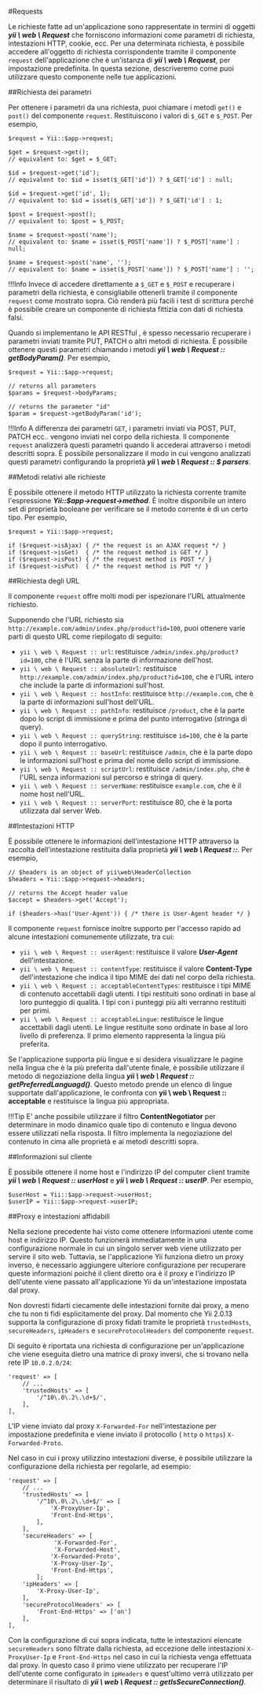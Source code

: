 #Requests


Le richieste fatte ad un'applicazione sono rappresentate in termini di oggetti ***yii \ web \ Request*** che forniscono informazioni come parametri di richiesta, intestazioni HTTP, cookie, ecc. Per una determinata richiesta, è possibile accedere all'oggetto di richiesta corrispondente tramite il componente `request` dell'applicazione che è un'istanza di ***yii \ web \ Request***, per impostazione predefinita. In questa sezione, descriveremo come puoi utilizzare questo componente nelle tue applicazioni.


##Richiesta dei parametri


Per ottenere i parametri da una richiesta, puoi chiamare i metodi `get()` e `post()` del componente `request`. Restituiscono i valori di `$_GET` e `$_POST`. Per esempio,

    $request = Yii::$app->request;

    $get = $request->get();
    // equivalent to: $get = $_GET;

    $id = $request->get('id');
    // equivalent to: $id = isset($_GET['id']) ? $_GET['id'] : null;

    $id = $request->get('id', 1);
    // equivalent to: $id = isset($_GET['id']) ? $_GET['id'] : 1;

    $post = $request->post();
    // equivalent to: $post = $_POST;

    $name = $request->post('name');
    // equivalent to: $name = isset($_POST['name']) ? $_POST['name'] : null;

    $name = $request->post('name', '');
    // equivalent to: $name = isset($_POST['name']) ? $_POST['name'] : '';

!!!Info
    Invece di accedere direttamente a `$_GET` e `$_POST` e recuperare i parametri della richiesta, è consigliabile ottenerli tramite il componente `request` come mostrato sopra. Ciò renderà più facili i test di scrittura perché è possibile creare un componente di richiesta fittizia con dati di richiesta falsi.

Quando si implementano le API RESTful , è spesso necessario recuperare i parametri inviati tramite PUT, PATCH o altri metodi di richiesta. È possibile ottenere questi parametri chiamando i metodi ***yii \ web \ Request :: getBodyParam()***. Per esempio,

    $request = Yii::$app->request;

    // returns all parameters
    $params = $request->bodyParams;

    // returns the parameter "id"
    $param = $request->getBodyParam('id');

!!!Info
    A differenza dei parametri `GET`, i parametri inviati via POST, PUT, PATCH ecc.. vengono inviati nel corpo della richiesta. Il componente `request` analizzerà questi parametri quando li accederai attraverso i metodi descritti sopra. È possibile personalizzare il modo in cui vengono analizzati questi parametri configurando la proprietà ***yii \ web \ Request :: $ parsers***.


##Metodi relativi alle richieste


È possibile ottenere il metodo HTTP utilizzato la richiesta corrente tramite l'espressione ***Yii::$app->request->method***. È inoltre disponibile un intero set di proprietà booleane per verificare se il metodo corrente è di un certo tipo. Per esempio,

    $request = Yii::$app->request;

    if ($request->isAjax) { /* the request is an AJAX request */ }
    if ($request->isGet)  { /* the request method is GET */ }
    if ($request->isPost) { /* the request method is POST */ }
    if ($request->isPut)  { /* the request method is PUT */ }


##Richiesta degli URL


Il componente `request` offre molti modi per ispezionare l'URL attualmente richiesto.

Supponendo che l'URL richiesto sia `http://example.com/admin/index.php/product?id=100`, puoi ottenere varie parti di questo URL come riepilogato di seguito:

- `yii \ web \ Request :: url`: restituisce `/admin/index.php/product?id=100`, che è l'URL senza la parte di informazione dell'host.
- `yii \ web \ Request :: absoluteUrl`: restituisce `http://example.com/admin/index.php/product?id=100`, che è l'URL intero che include la parte di informazioni sull'host.
- `yii \ web \ Request :: hostInfo`: restituisce `http://example.com`, che è la parte di informazioni sull'host dell'URL.
- `yii \ web \ Request :: pathInfo`: restituisce `/product`, che è la parte dopo lo script di immissione e prima del punto interrogativo (stringa di query).
- `yii \ web \ Request :: queryString`: restituisce `id=100`, che è la parte dopo il punto interrogativo.
- `yii \ web \ Request :: baseUrl`: restituisce `/admin`, che è la parte dopo le informazioni sull'host e prima del nome dello script di immissione.
- `yii \ web \ Request :: scriptUrl`: restituisce `/admin/index.php`, che è l'URL senza informazioni sul percorso e stringa di query.
- `yii \ web \ Request :: serverName`: restituisce `example.com`, che è il nome host nell'URL.
- `yii \ web \ Request :: serverPort`: restituisce 80, che è la porta utilizzata dal server Web.


##Intestazioni HTTP


È possibile ottenere le informazioni dell'intestazione HTTP attraverso la raccolta dell'intestazione restituita dalla proprietà ***yii \ web \ Request ::***. Per esempio,

    // $headers is an object of yii\web\HeaderCollection 
    $headers = Yii::$app->request->headers;

    // returns the Accept header value
    $accept = $headers->get('Accept');

    if ($headers->has('User-Agent')) { /* there is User-Agent header */ }

Il componente `request` fornisce inoltre supporto per l'accesso rapido ad alcune intestazioni comunemente utilizzate, tra cui:

- `yii \ web \ Request :: userAgent`: restituisce il valore ***User-Agent*** dell'intestazione.
- `yii \ web \ Request :: contentType`: restituisce il valore **Content-Type** dell'intestazione che indica il tipo MIME dei dati nel corpo della richiesta.
- `yii \ web \ Request :: acceptableContentTypes`: restituisce i tipi MIME di contenuto accettabili dagli utenti. I tipi restituiti sono ordinati in base al loro punteggio di qualità. I tipi con i punteggi più alti verranno restituiti per primi.
- `yii \ web \ Request :: acceptableLingue`: restituisce le lingue accettabili dagli utenti. Le lingue restituite sono ordinate in base al loro livello di preferenza. Il primo elemento rappresenta la lingua più preferita.

Se l'applicazione supporta più lingue e si desidera visualizzare le pagine nella lingua che è la più preferita dall'utente finale, è possibile utilizzare il metodo di negoziazione della lingua ***yii \ web \ Request :: getPreferredLanguagd()***. Questo metodo prende un elenco di lingue supportate dall'applicazione, le confronta con **yii \ web \ Request :: acceptable** e restituisce la lingua più appropriata.

!!!Tip
    E' anche possibile utilizzare il filtro **ContentNegotiator** per determinare in modo dinamico quale tipo di contenuto e lingua devono essere utilizzati nella risposta. Il filtro implementa la negoziazione del contenuto in cima alle proprietà e ai metodi descritti sopra.

##Informazioni sul cliente


È possibile ottenere il nome host e l'indirizzo IP del computer client tramite ***yii \ web \ Request :: userHost*** e ***yii \ web \ Request :: userIP***. Per esempio,

    $userHost = Yii::$app->request->userHost;
    $userIP = Yii::$app->request->userIP;


##Proxy e intestazioni affidabili


Nella sezione precedente hai visto come ottenere informazioni utente come host e indirizzo IP. Questo funzionerà immediatamente in una configurazione normale in cui un singolo server web viene utilizzato per servire il sito web. Tuttavia, se l'applicazione Yii funziona dietro un proxy inverso, è necessario aggiungere ulteriore configurazione per recuperare queste informazioni poiché il client diretto ora è il proxy e l'indirizzo IP dell'utente viene passato all'applicazione Yii da un'intestazione impostata dal proxy.

Non dovresti fidarti ciecamente delle intestazioni fornite dai proxy, a meno che tu non ti fidi esplicitamente del proxy. Dal momento che Yii 2.0.13 supporta la configurazione di proxy fidati tramite le proprietà `trustedHosts`, `secureHeaders`, `ipHeaders` e `secureProtocolHeaders` del componente `request`.

Di seguito è riportata una richiesta di configurazione per un'applicazione che viene eseguita dietro una matrice di proxy inversi, che si trovano nella rete IP `10.0.2.0/24`:

    'request' => [
        // ...
        'trustedHosts' => [
            '/^10\.0\.2\.\d+$/',
        ],
    ],

L'IP viene inviato dal proxy `X-Forwarded-For` nell'intestazione per impostazione predefinita e viene inviato il protocollo ( `http` o `https`) `X-Forwarded-Proto`.

Nel caso in cui i proxy utilizzino intestazioni diverse, è possibile utilizzare la configurazione della richiesta per regolarle, ad esempio:

    'request' => [
        // ...
        'trustedHosts' => [
            '/^10\.0\.2\.\d+$/' => [
                'X-ProxyUser-Ip',
                'Front-End-Https',
            ],
        ],
        'secureHeaders' => [
                 'X-Forwarded-For',
                 'X-Forwarded-Host',
                'X-Forwarded-Proto',
                'X-Proxy-User-Ip',
                'Front-End-Https',
            ];
        'ipHeaders' => [
            'X-Proxy-User-Ip',
        ],
        'secureProtocolHeaders' => [
            'Front-End-Https' => ['on']
        ],
    ],

Con la configurazione di cui sopra indicata, tutte le intestazioni elencate `secureHeaders` sono filtrate dalla richiesta, ad eccezione delle intestazioni `X-ProxyUser-Ip` e `Front-End-Https` nel caso in cui la richiesta venga effettuata dal proxy. In questo caso il primo viene utilizzato per recuperare l'IP dell'utente come configurato in `ipHeaders` e quest'ultimo verrà utilizzato per determinare il risultato di ***yii \ web \ Request :: getIsSecureConnection()***.



















































